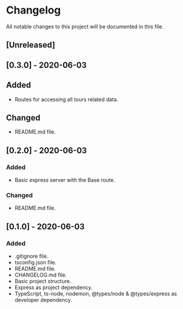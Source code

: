 # Changelog

All notable changes to this project will be documented in this file.

## [Unreleased]

## [0.3.0] - 2020-06-03

## Added

- Routes for accessing all tours related data.

## Changed

- README.md file.

## [0.2.0] - 2020-06-03

### Added

- Basic express server with the Base route.

### Changed

- README.md file.

## [0.1.0] - 2020-06-03

### Added

- .gitignore file.
- tsconfig.json file.
- README.md file.
- CHANGELOG.md file.
- Basic project structure.
- Express as project dependency.
- TypeScript, ts-node, nodemon, @types/node & @types/express as developer dependency.
